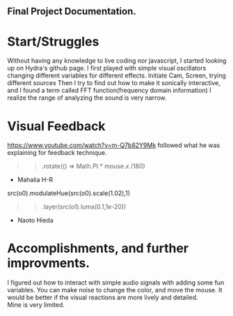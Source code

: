## Final Project Documentation.



# Start/Struggles

Without having any knowledge to live coding nor javascript, I started looking up on Hydra's github page.
I first played with simple visual oscillators changing different variables for different effects.
Initiate Cam, Screen, trying different sources
Then I try to find out how to make it sonically interactive, and I found a term called FFT function(frequency domain information)
I realize the range of analyzing the sound is very narrow.


# Visual Feedback

https://www.youtube.com/watch?v=m-Q7b82Y9Mk
followed what he was explaining for feedback technique.

>> .rotate(() => Math.PI * mouse.x /180)
- Mahalia H-R

src(o0).modulateHue(src(o0).scale(1.02),1)
>> .layer(src(o1).luma(0.1,1e-20))
- Naoto Hieda


# Accomplishments, and further improvments.

I figured out how to interact with simple audio signals with adding some fun variables.
You can make noise to change the color, and move the mouse.
It would be better if the visual reactions are more lively and detailed.  
Mine is very limited.
